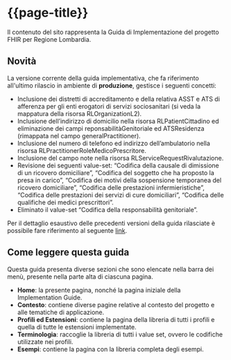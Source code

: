 # {{page-title}}

<div class="alert alert-info">
Il contenuto del sito rappresenta la Guida di Implementazione del progetto FHIR per Regione Lombardia.
</div>

## Novità
La versione corrente della guida implementativa, che fa riferimento all'ultimo rilascio in ambiente di <b>produzione</b>, gestisce i seguenti concetti:
- Inclusione dei distretti di accreditamento e della relativa ASST e ATS di afferenza per gli enti erogatori di
  servizi sociosanitari (si veda la mappatura della risorsa RLOrganizationL2).
- Inclusione dell’indirizzo di domicilio nella risorsa RLPatientCittadino ed eliminazione dei campi
  reponsabilitàGenitoriale ed ATSResidenza (rimappata nel campo generalPractitioner).
- Inclusione del numero di telefono ed indirizzo dell’ambulatorio nella risorsa RLPractitionerRoleMedicoPrescritore. 
- Inclusione del campo note nella risorsa RLServiceRequestRivalutazione.
- Revisione dei seguenti value-set: “Codifica della causale di dimissione di un ricovero domiciliare”, “Codifica del
  soggetto che ha proposto la presa in carico”, “Codifica dei motivi della sospensione temporanea del ricovero domiciliare”, “Codifica delle prestazioni infermieristiche”, “Codifica delle prestazioni dei servizi di cure domiciliari”, “Codifica delle qualifiche dei medici prescrittori”.
- Eliminato il value-set “Codifica della responsabilità genitoriale”.


Per il dettaglio esaustivo delle precedenti versioni della guida rilasciate è possibile fare riferimento al seguente [link](https://simplifier.net/guide/ig-rlfhir-versionhistory/home?version=current).

## Come leggere questa guida
Questa guida presenta diverse sezioni che sono elencate nella barra dei menù, presente nella parte alta di ciascuna pagina.
- **Home**: la presente pagina, nonché la pagina iniziale della Implementation Guide.
- **Contesto**: contiene diverse pagine relative al contesto del progetto e alle tematiche di applicazione.
- **Profili ed Estensioni**: contiene la pagina della libreria di tutti i profili e quella di tutte le estensioni implementate.
- **Terminologia**: raccoglie la libreria di tutti i value set, ovvero le codifiche utilizzate nei profili.
- **Esempi**: contiene la pagina con la libreria completa degli esempi.